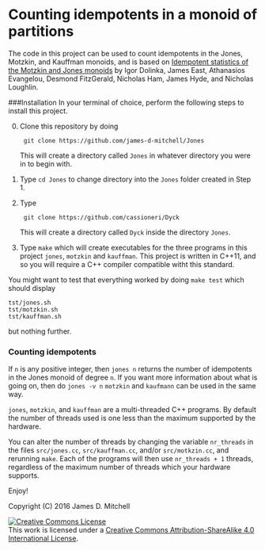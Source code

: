 Counting idempotents in a monoid of partitions
=====

The code in this project can be used to count idempotents in the Jones, Motzkin, and Kauffman monoids, and is based on [Idempotent statistics of the Motzkin and Jones monoids](http://arxiv.org/abs/1507.04838) by Igor Dolinka, James East, Athanasios Evangelou, Desmond FitzGerald, Nicholas Ham, James Hyde, and Nicholas Loughlin. 

###Installation
In your terminal of choice, perform the following steps to install this project.

0. Clone this repository by doing 

        git clone https://github.com/james-d-mitchell/Jones
      
    This will create a directory called `Jones` in whatever directory you were in to begin with.
1. Type `cd Jones` to change directory into the `Jones` folder created in Step 1.
2. Type 

        git clone https://github.com/cassioneri/Dyck
   
   This will create a directory called `Dyck` inside the directory `Jones`. 
3. Type `make` which will create executables for the three programs in this project `jones`, `motzkin` and `kauffman`. This project is written in C++11, and so you will require a C++ compiler compatible witht this standard.

You might want to test that everything worked by doing `make test` which should display 

    tst/jones.sh
    tst/motzkin.sh
    tst/kauffman.sh
    
but nothing further.

### Counting idempotents

If `n` is any positive integer, then
`jones n`
returns the number of idempotents in the Jones monoid of degree `n`. If you
want more information about what is going on, then do 
`jones -v n`
`motzkin` and `kaufmann` can be used in the same way.

`jones`, `motzkin`, and `kauffman` are a multi-threaded C++ programs. By default the number of threads used is one less than the maximum supported by the hardware. 

You can alter the number of threads by changing the variable `nr_threads` in the files 
`src/jones.cc`, `src/kauffman.cc`, and/or `src/motkzin.cc`, and rerunning `make`.
Each of the programs will then use `nr_threads + 1` threads, regardless of the
maximum number of threads which your hardware supports.

Enjoy!

Copyright (C) 2016 James D. Mitchell

<a rel="license" href="http://creativecommons.org/licenses/by-sa/4.0/"><img alt="Creative Commons License" style="border-width:0" src="http://i.creativecommons.org/l/by-sa/4.0/88x31.png" /></a><br />This work is licensed under a <a rel="license" href="http://creativecommons.org/licenses/by-sa/4.0/">Creative Commons Attribution-ShareAlike 4.0 International License</a>.


